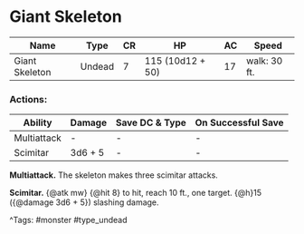 # Giant Skeleton

| Name | Type | CR | HP | AC | Speed |
|------|------|----|----|----|-------|
| Giant Skeleton | Undead | 7 | 115 (10d12 + 50) | 17 | walk: 30 ft. |

### Actions:

| Ability | Damage | Save DC & Type | On Successful Save |
|---------|--------|----------------|--------------------|
| Multiattack | - | - | - |
| Scimitar | 3d6 + 5 | - | - |


**Multiattack.** The skeleton makes three scimitar attacks.

**Scimitar.** {@atk mw} {@hit 8} to hit, reach 10 ft., one target. {@h}15 ({@damage 3d6 + 5}) slashing damage.

^Tags: #monster #type_undead